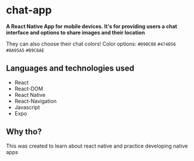 # chat-app
**A React Native App for mobile devices. It's for providing users a chat interface and options to share images and their location**

They can also choose their chat colors! 
Color options:  `#090C08` `#474056` `#8A95A5` `#B9C6AE`

## Languages and technologies used
* React
* React-DOM
* React Native
* React-Navigation
* Javascript
* Expo

## Why tho?
This was created to learn about react native and practice developing native apps
